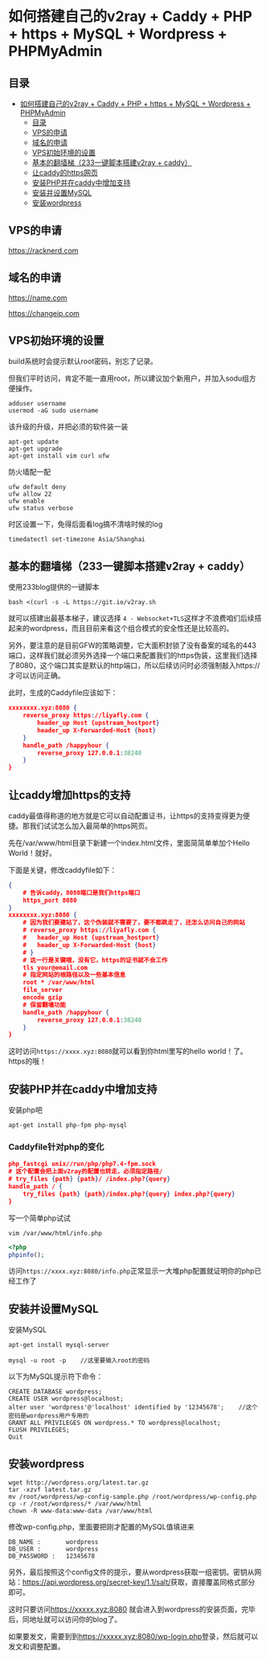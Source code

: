 # 如何搭建自己的v2ray + Caddy + PHP + https + MySQL + Wordpress + PHPMyAdmin
## 目录 ##
- [如何搭建自己的v2ray + Caddy + PHP + https + MySQL + Wordpress + PHPMyAdmin](#如何搭建自己的v2ray--caddy--php--https--mysql--wordpress--phpmyadmin)
	- [目录](#目录)
	- [VPS的申请](#vps的申请)
	- [域名的申请](#域名的申请)
	- [VPS初始环境的设置](#vps初始环境的设置)
	- [基本的翻墙梯（233一键脚本搭建v2ray + caddy）](#基本的翻墙梯233一键脚本搭建v2ray--caddy)
	- [让caddy的https网页](#让caddy的https网页)
	- [安装PHP并在caddy中增加支持](#安装php并在caddy中增加支持)
	- [安装并设置MySQL](#安装并设置mysql)
	- [安装wordpress](#安装wordpress)
## <span id="sec1">VPS的申请</span> ##
<https://racknerd.com>
## <span id="sec2">域名的申请</span> ##
<https://name.com>

<https://changeip.com>

## <span id="sec3">VPS初始环境的设置</span> ##
build系统时会提示默认root密码，别忘了记录。

但我们平时访问，肯定不能一直用root，所以建议加个新用户，并加入sodu组方便操作。

```console
adduser username
usermod -aG sudo username
```


该升级的升级，并把必须的软件装一装

```console
apt-get update
apt-get upgrade
apt-get install vim curl ufw
```

防火墙配一配

```console
ufw default deny
ufw allow 22
ufw enable
ufw status verbose
```

时区设置一下，免得后面看log搞不清啥时候的log

```console
timedatectl set-timezone Asia/Shanghai
```

## <span id="sec4">基本的翻墙梯（233一键脚本搭建v2ray + caddy）</span> ##
使用233blog提供的一键脚本

```console
bash <(curl -s -L https://git.io/v2ray.sh
```

就可以搭建出最基本梯子，建议选择 `4 - Websocket+TLS`这样才不浪费咱们后续搭起来的wordpress，而且目前来看这个组合模式的安全性还是比较高的。

另外，要注意的是目前GFW的策略调整，它大面积封锁了没有备案的域名的443端口，这样我们就必须另外选择一个端口来配置我们的https伪装，这里我们选择了8080，这个端口其实是默认的http端口，所以后续访问时必须强制敲入https://才可以访问正确。

此时，生成的Caddyfile应该如下：

```json
xxxxxxxx.xyz:8080 {
	reverse_proxy https://liyafly.com {
		header_up Host {upstream_hostport}
		header_up X-Forwarded-Host {host}
	}
	handle_path /happyhour {
		reverse_proxy 127.0.0.1:38240
	}
}
```



## <span id="sec5">让caddy增加https的支持</span> ##
caddy最值得称道的地方就是它可以自动配置证书，让https的支持变得更为便捷。那我们试试怎么加入最简单的https网页。

先在/var/www/html目录下新建一个index.html文件，里面简简单单加个Hello World！就好。

下面是关键，修改caddyfile如下：


```json
{
	# 告诉caddy，8080端口是我们https端口
	https_port 8080
}
xxxxxxxx.xyz:8080 {
	# 因为我们要建站了，这个伪装就不需要了，要不都跳走了，还怎么访问自己的网站
	# reverse_proxy https://liyafly.com {
	#	header_up Host {upstream_hostport}
	#	header_up X-Forwarded-Host {host}
	# }
	# 这一行是关键哦，没有它，https的证书就不会工作
	tls your@email.com
	# 指定网站的根路径以及一些基本信息
	root * /var/www/html
	file_server
	encode gzip
	# 保留翻墙功能
	handle_path /happyhour {
		reverse_proxy 127.0.0.1:38240
	}
}
```

这时访问`https://xxxx.xyz:8080`就可以看到你html里写的hello world！了。https的哦！

## <span id="sec6">安装PHP并在caddy中增加支持</span> ##
安装php吧

`apt-get install php-fpm php-mysql`

### Caddyfile针对php的变化 ###

```json
php_fastcgi unix//run/php/php7.4-fpm.sock
# 这个配置会把上面v2ray的配置也转走，必须指定路径/
# try_files {path} {path}/ /index.php?{query}
handle_path / {
	try_files {path} {path}/index.php?{query} index.php?{query}
}
```
写一个简单php试试

```console
vim /var/www/html/info.php
```

```php
<?php 
phpinfo();
```
访问`https://xxxx.xyz:8080/info.php`正常显示一大堆php配置就证明你的php已经工作了

## <span id="sec7">安装并设置MySQL</span> ##
安装MySQL

```console
apt-get install mysql-server
```

```console
mysql -u root -p	//这里要输入root的密码
```
以下为MySQL提示符下命令：
```console
CREATE DATABASE wordpress;
CREATE USER wordpress@localhost;
alter user 'wordpress'@'localhost' identified by '12345678';	//这个密码是wordpress用户专用的
GRANT ALL PRIVILEGES ON wordpress.* TO wordpress@localhost;
FLUSH PRIVILEGES;
Quit
```


## <span id="sec8">安装wordpress</span> ##
```console
wget http://wordpress.org/latest.tar.gz
tar -xzvf latest.tar.gz
mv /root/wordpress/wp-config-sample.php /root/wordpress/wp-config.php
cp -r /root/wordpress/* /var/www/html
chown -R www-data:www-data /var/www/html
```

修改wp-config.php，里面要把刚才配置的MySQL值填进来

```console
DB_NAME :		wordpress
DB_USER :		wordpress
DB_PASSWORD :	12345678
```

另外，最后按照这个config文件的提示，要从wordpress获取一组密钥。密钥从网站：<https://api.wordpress.org/secret-key/1.1/salt/>获取，直接覆盖同格式部分即可。

这时只要访问<https://xxxxx.xyz:8080> 就会进入到wordpress的安装页面，完毕后，同地址就可以访问你的blog了。

如果要发文，需要到到<https://xxxxx.xyz:8080/wp-login.php>登录，然后就可以发文和调整配置。
